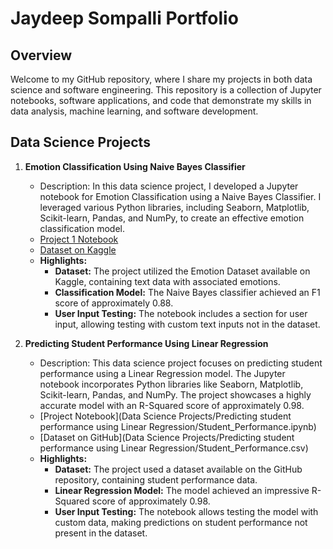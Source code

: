 # Jaydeep Sompalli Portfolio

## Overview

Welcome to my GitHub repository, where I share my projects in both data science and software engineering. This repository is a collection of Jupyter notebooks, software applications, and code that demonstrate my skills in data analysis, machine learning, and software development.

## Data Science Projects

1. **Emotion Classification Using Naive Bayes Classifier**
   - Description: In this data science project, I developed a Jupyter notebook for Emotion Classification using a Naive Bayes Classifier. I leveraged various Python libraries, including Seaborn, Matplotlib, Scikit-learn, Pandas, and NumPy, to create an effective emotion classification model.
   - [Project 1 Notebook](https://github.com/jaysomp/Projects/blob/main/Data%20Science%20Projects/Emotion%20classification%20using%20Naive%20Bayes%20Classifier/Emotion_Classification.ipynb)
   - [Dataset on Kaggle](https://www.kaggle.com/code/freak360/emotion-dataset-nlp-sentiment-analysis)
   - **Highlights:**
     - **Dataset:** The project utilized the Emotion Dataset available on Kaggle, containing text data with associated emotions.
     - **Classification Model:** The Naive Bayes classifier achieved an F1 score of approximately 0.88.
     - **User Input Testing:** The notebook includes a section for user input, allowing testing with custom text inputs not in the dataset.

2. **Predicting Student Performance Using Linear Regression**
   - Description: This data science project focuses on predicting student performance using a Linear Regression model. The Jupyter notebook incorporates Python libraries like Seaborn, Matplotlib, Scikit-learn, Pandas, and NumPy. The project showcases a highly accurate model with an R-Squared score of approximately 0.98.
   - [Project Notebook](Data Science Projects/Predicting student performance using Linear Regression/Student_Performance.ipynb)
   - [Dataset on GitHub](Data Science Projects/Predicting student performance using Linear Regression/Student_Performance.csv)
   - **Highlights:**
     - **Dataset:** The project used a dataset available on the GitHub repository, containing student performance data.
     - **Linear Regression Model:** The model achieved an impressive R-Squared score of approximately 0.98.
     - **User Input Testing:** The notebook allows testing the model with custom data, making predictions on student performance not   present in the dataset.


